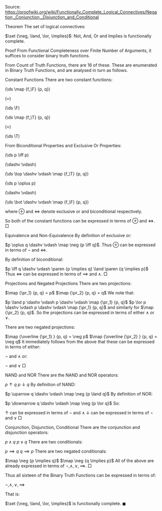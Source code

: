 # 

Source: https://proofwiki.org/wiki/Functionally_Complete_Logical_Connectives/Negation,_Conjunction,_Disjunction_and_Conditional



Theorem
The set of logical connectives:

$\set {\neg, \land, \lor, \implies}$: Not, And, Or and Implies
is functionally complete.


Proof
From Functional Completeness over Finite Number of Arguments, it suffices to consider binary truth functions.

From Count of Truth Functions, there are $16$ of these.
These are enumerated in Binary Truth Functions, and are analysed in turn as follows.


Constant Functions
There are two constant functions:














\(\ds \map {f_\F} {p, q}\)

\(=\)







\(\ds \F\)




















\(\ds \map {f_\T} {p, q}\)

\(=\)







\(\ds \T\)










From Biconditional Properties and Exclusive Or Properties:














\(\ds p \iff p\)

\(\dashv \vdash\)







\(\ds \top \dashv \vdash \map {f_\T} {p, q}\)




















\(\ds p \oplus p\)

\(\dashv \vdash\)







\(\ds \bot \dashv \vdash \map {f_\F} {p, q}\)









where $\oplus$ and $\iff$ denote exclusive or and biconditional respectively.

So both of the constant functions can be expressed in terms of $\oplus$ and $\iff$.
$\Box$


Equivalence and Non-Equivalence
By definition of exclusive or:

$p \oplus q \dashv \vdash \map \neg {p \iff q}$.
Thus $\oplus$ can be expressed in terms of $\neg$ and $\iff$.

By definition of biconditional:

$p \iff q \dashv \vdash \paren {p \implies q} \land \paren {q \implies p}$
Thus $\iff$ can be expressed in terms of $\implies$ and $\land$.
$\Box$


Projections and Negated Projections
There are two projections:

$\map {\pr_1} {p, q} = p$
$\map {\pr_2} {p, q} = q$
We note that:

$p \land p \dashv \vdash p \dashv \vdash \map {\pr_1} {p, q}$
$p \lor p \dashv \vdash p \dashv \vdash \map {\pr_1} {p, q}$
and similarly for $\map {\pr_2} {p, q}$.
So the projections can be expressed in terms of either $\land$ or $\lor$.

There are two negated projections:

$\map {\overline {\pr_1} } {p, q} = \neg p$
$\map {\overline {\pr_2} } {p, q} = \neg q$
It immediately follows from the above that these can be expressed in terms of either:

$\neg$ and $\land$
or:

$\neg$ and $\lor$
$\Box$


NAND and NOR
There are the NAND and NOR operators:

$p \uparrow q$
$p \downarrow q$
By definition of NAND:

$p \uparrow q \dashv \vdash \map \neg {p \land q}$
By definition of NOR:

$p \downarrow q \dashv \vdash \map \neg {p \lor q}$
So:

$\uparrow$ can be expressed in terms of $\neg$ and $\land$
$\downarrow$ can be expressed in terms of $\neg$ and $\lor$
$\Box$


Conjunction, Disjunction, Conditional
There are the conjunction and disjunction operators:

$p \land q$
$p \lor q$
There are two conditionals:

$p \implies q$
$q \implies p$
There are two  negated conditionals:

$\map \neg {p \implies q}$
$\map \neg {q \implies p}$
All of the above are already expressed in terms of $\neg, \land, \lor, \implies$.
$\Box$

Thus all sixteen of the Binary Truth Functions can be expressed in terms of:

$\neg, \land, \lor, \implies$

That is:

$\set {\neg, \land, \lor, \implies}$
is functionally complete.
$\blacksquare$





